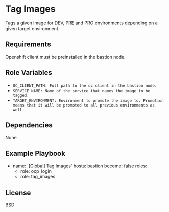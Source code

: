 Tag Images
==========

Tags a given image for DEV, PRE and PRO environments depending on a given target environment.

Requirements
------------

Openshift client must be preinstalled in the bastion node.

Role Variables
--------------

* ``OC_CLIENT_PATH: Full path to the oc client in the bastion node.``
* ``SERVICE_NAME: Name of the service that names the image to be tagged.``
* ``TARGET_ENVIRONMENT: Environment to promote the image to. Promotion means that it will be promoted to all previous environments as well.``


Dependencies
------------

None

Example Playbook
----------------

- name: '[Global] Tag Images'
  hosts: bastion
  become: false
  roles:
    - role: ocp_login
    - role: tag_images

License
-------

BSD
